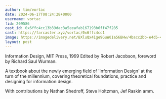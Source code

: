 ```yaml
---
author: tim/vortac
date: 2024-06-17T08:24:28+0000
username: vortac
fid: 209586
cast_id: 0x6ffc4cc13b39dac3a5eeafab167193b6ff47f285
cast: https://farcaster.xyz/vortac/0x6ffc4cc1
image: https://imagedelivery.net/BXluQx4ige9GuW0Ia56BHw/4bacc2bb-e4d5-4adc-845b-122768e95000/original
layout: post
---
```


Information Design, MIT Press, 1999
Edited by Robert Jacobson, foreword by Richard Saul Wurman.

A textbook about the newly emerging field of 'Information Design' at the turn of the millennium, covering theoretical foundations, practice and designing for information design.

With contributions by Nathan Shedroff, Steve Holtzman, Jef Raskin amm.

<img src='https://imagedelivery.net/BXluQx4ige9GuW0Ia56BHw/4bacc2bb-e4d5-4adc-845b-122768e95000/original' alt='' referrerpolicy='no-referrer'/>
